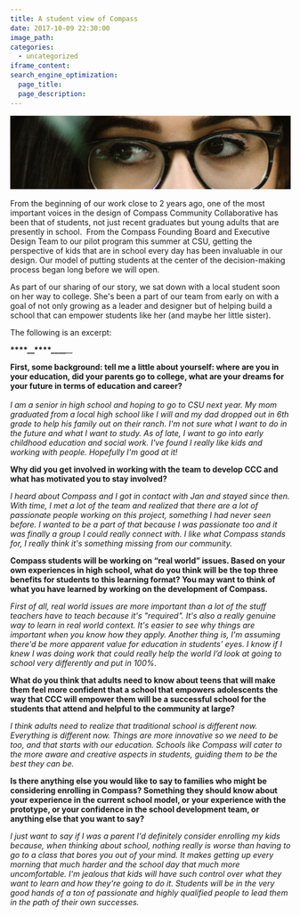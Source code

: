 ```yaml
---
title: A student view of Compass
date: 2017-10-09 22:30:00
image_path:
categories:
  - uncategorized
iframe_content:
search_engine_optimization:
  page_title:
  page_description:
---
```



![](/assets/images/versions/glasses---x----2151-566x---.jpg)

From the beginning of our work close to 2 years ago, one of the most important voices in the design of Compass Community Collaborative has been that of students, not just recent graduates but young adults that are presently in school.  From the Compass Founding Board and Executive Design Team to our pilot program this summer at CSU, getting the perspective of kids that are in school every day has been invaluable in our design. Our model of putting students at the center of the decision-making process began long before we will open.

As part of our sharing of our story, we sat down with a local student soon on her way to college. She's been a part of our team from early on with a goal of not only growing as a leader and designer but of helping build a school that can empower students like her (and maybe her little sister).

The following is an excerpt:

**__****__****__****__****__****__****__***__*

**First, some background: tell me a little about yourself: where are you in your education, did your parents go to college, what are your dreams for your future in terms of education and career?**<br>*<br>I am a senior in high school and hoping to go to CSU next year. My mom graduated from a local high school like I will and my dad dropped out in 6th grade to help his family out on their ranch. I'm not sure what I want to do in the future and what I want to study. As of late, I want to go into early childhood education and social work. I've found I really like kids and working with people. Hopefully I'm good at it!*

**Why did you get involved in working with the team to develop CCC and what has motivated you to stay involved?**

*I heard about Compass and I got in contact with Jan and stayed since then. With time, I met a lot of the team and realized that there are a lot of passionate people working on this project, something I had never seen before. I wanted to be a part of that because I was passionate too and it was finally a group I could really connect with. I like what Compass stands for, I really think it's something missing from our community.*

**Compass students will be working on “real world” issues. Based on your own experiences in high school, what do you think will be the top three benefits for students to this learning format? You may want to think of what you have learned by working on the development of Compass.**

*First of all, real world issues are more important than a lot of the stuff teachers have to teach because it's "required". It's also a really genuine way to learn in real world context. It's easier to see why things are important when you know how they apply. Another thing is, I'm assuming there'd be more apparent value for education in students’ eyes. I know if I knew I was doing work that could really help the world I’d look at going to school very differently and put in 100%.*

**What do you think that adults need to know about teens that will make them feel more confident that a school that empowers adolescents the way that CCC will empower them will be a successful school for the students that attend and helpful to the community at large?**

*I think adults need to realize that traditional school is different now. Everything is different now. Things are more innovative so we need to be too, and that starts with our education. Schools like Compass will cater to the more aware and creative aspects in students, guiding them to be the best they can be.*

**Is there anything else you would like to say to families who might be considering enrolling in Compass? Something they should know about your experience in the current school model, or your experience with the prototype, or your confidence in the school development team, or anything else that you want to say?**

*I just want to say if I was a parent I'd definitely consider enrolling my kids because, when thinking about school, nothing really is worse than having to go to a class that bores you out of your mind. It makes getting up every morning that much harder and the school day that much more uncomfortable. I'm jealous that kids will have such control over what they want to learn and how they're going to do it. Students will be in the very good hands of a ton of passionate and highly qualified people to lead them in the path of their own successes.*